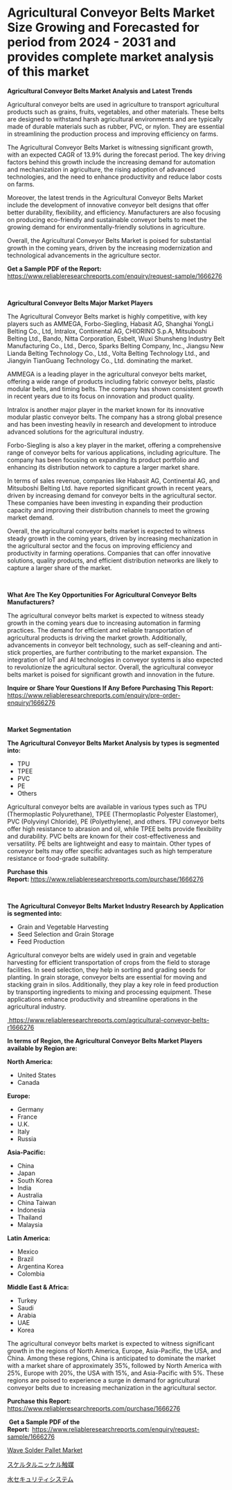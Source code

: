 <p><h1>Agricultural Conveyor Belts Market Size Growing and Forecasted for period from 2024 - 2031 and provides complete market analysis of this market</h1></p><p><strong>Agricultural Conveyor Belts Market Analysis and Latest Trends</strong></p>
<p><p>Agricultural conveyor belts are used in agriculture to transport agricultural products such as grains, fruits, vegetables, and other materials. These belts are designed to withstand harsh agricultural environments and are typically made of durable materials such as rubber, PVC, or nylon. They are essential in streamlining the production process and improving efficiency on farms.</p><p>The Agricultural Conveyor Belts Market is witnessing significant growth, with an expected CAGR of 13.9% during the forecast period. The key driving factors behind this growth include the increasing demand for automation and mechanization in agriculture, the rising adoption of advanced technologies, and the need to enhance productivity and reduce labor costs on farms.</p><p>Moreover, the latest trends in the Agricultural Conveyor Belts Market include the development of innovative conveyor belt designs that offer better durability, flexibility, and efficiency. Manufacturers are also focusing on producing eco-friendly and sustainable conveyor belts to meet the growing demand for environmentally-friendly solutions in agriculture.</p><p>Overall, the Agricultural Conveyor Belts Market is poised for substantial growth in the coming years, driven by the increasing modernization and technological advancements in the agriculture sector.</p></p>
<p><strong>Get a Sample PDF of the Report:&nbsp;</strong> <a href="https://www.reliableresearchreports.com/enquiry/request-sample/1666276">https://www.reliableresearchreports.com/enquiry/request-sample/1666276</a></p>
<p>&nbsp;</p>
<p><strong>Agricultural Conveyor Belts Major Market Players</strong></p>
<p><p>The Agricultural Conveyor Belts market is highly competitive, with key players such as AMMEGA, Forbo-Siegling, Habasit AG, Shanghai YongLi Belting Co., Ltd, Intralox, Continental AG, CHIORINO S.p.A, Mitsuboshi Belting Ltd., Bando, Nitta Corporation, Esbelt, Wuxi Shunsheng Industry Belt Manufacturing Co., Ltd., Derco, Sparks Belting Company, Inc., Jiangsu New Lianda Belting Technology Co., Ltd., Volta Belting Technology Ltd., and Jiangyin TianGuang Technology Co., Ltd. dominating the market.</p><p>AMMEGA is a leading player in the agricultural conveyor belts market, offering a wide range of products including fabric conveyor belts, plastic modular belts, and timing belts. The company has shown consistent growth in recent years due to its focus on innovation and product quality.</p><p>Intralox is another major player in the market known for its innovative modular plastic conveyor belts. The company has a strong global presence and has been investing heavily in research and development to introduce advanced solutions for the agricultural industry.</p><p>Forbo-Siegling is also a key player in the market, offering a comprehensive range of conveyor belts for various applications, including agriculture. The company has been focusing on expanding its product portfolio and enhancing its distribution network to capture a larger market share.</p><p>In terms of sales revenue, companies like Habasit AG, Continental AG, and Mitsuboshi Belting Ltd. have reported significant growth in recent years, driven by increasing demand for conveyor belts in the agricultural sector. These companies have been investing in expanding their production capacity and improving their distribution channels to meet the growing market demand.</p><p>Overall, the agricultural conveyor belts market is expected to witness steady growth in the coming years, driven by increasing mechanization in the agricultural sector and the focus on improving efficiency and productivity in farming operations. Companies that can offer innovative solutions, quality products, and efficient distribution networks are likely to capture a larger share of the market.</p></p>
<p>&nbsp;</p>
<p><strong>What Are The Key Opportunities For Agricultural Conveyor Belts Manufacturers?</strong></p>
<p><p>The agricultural conveyor belts market is expected to witness steady growth in the coming years due to increasing automation in farming practices. The demand for efficient and reliable transportation of agricultural products is driving the market growth. Additionally, advancements in conveyor belt technology, such as self-cleaning and anti-stick properties, are further contributing to the market expansion. The integration of IoT and AI technologies in conveyor systems is also expected to revolutionize the agricultural sector. Overall, the agricultural conveyor belts market is poised for significant growth and innovation in the future.</p></p>
<p><strong>Inquire or Share Your Questions If Any Before Purchasing This Report:</strong> <a href="https://www.reliableresearchreports.com/enquiry/pre-order-enquiry/1666276">https://www.reliableresearchreports.com/enquiry/pre-order-enquiry/1666276</a></p>
<p>&nbsp;</p>
<p><strong>Market Segmentation</strong></p>
<p><strong>The Agricultural Conveyor Belts Market Analysis by types is segmented into:</strong></p>
<p><ul><li>TPU</li><li>TPEE</li><li>PVC</li><li>PE</li><li>Others</li></ul></p>
<p><p>Agricultural conveyor belts are available in various types such as TPU (Thermoplastic Polyurethane), TPEE (Thermoplastic Polyester Elastomer), PVC (Polyvinyl Chloride), PE (Polyethylene), and others. TPU conveyor belts offer high resistance to abrasion and oil, while TPEE belts provide flexibility and durability. PVC belts are known for their cost-effectiveness and versatility. PE belts are lightweight and easy to maintain. Other types of conveyor belts may offer specific advantages such as high temperature resistance or food-grade suitability.</p></p>
<p><strong>Purchase this Report:&nbsp;</strong><a href="https://www.reliableresearchreports.com/purchase/1666276">https://www.reliableresearchreports.com/purchase/1666276</a></p>
<p>&nbsp;</p>
<p><strong>The Agricultural Conveyor Belts Market Industry Research by Application is segmented into:</strong></p>
<p><ul><li>Grain and Vegetable Harvesting</li><li>Seed Selection and Grain Storage</li><li>Feed Production</li></ul></p>
<p><p>Agricultural conveyor belts are widely used in grain and vegetable harvesting for efficient transportation of crops from the field to storage facilities. In seed selection, they help in sorting and grading seeds for planting. In grain storage, conveyor belts are essential for moving and stacking grain in silos. Additionally, they play a key role in feed production by transporting ingredients to mixing and processing equipment. These applications enhance productivity and streamline operations in the agricultural industry.</p></p>
<p><a href="https://www.reliableresearchreports.com/agricultural-conveyor-belts-r1666276">&nbsp;https://www.reliableresearchreports.com/agricultural-conveyor-belts-r1666276</a></p>
<p><strong>In terms of Region, the Agricultural Conveyor Belts Market Players available by Region are:</strong></p>
<p>
    <p> <strong> North America: </strong>
        <ul>
            <li>United States</li>
            <li>Canada</li>
        </ul>
        </p> 
    <p> <strong> Europe: </strong>
        <ul>
            <li>Germany</li>
            <li>France</li>
            <li>U.K.</li>
            <li>Italy</li>
            <li>Russia</li>
        </ul>
        </p> 
    <p> <strong> Asia-Pacific: </strong>
        <ul>
            <li>China</li>
            <li>Japan</li>
            <li>South Korea</li>
            <li>India</li>
            <li>Australia</li>
            <li>China Taiwan</li>
            <li>Indonesia</li>
            <li>Thailand</li>
            <li>Malaysia</li>
        </ul>
        </p> 
    <p> <strong> Latin America: </strong>
        <ul>
            <li>Mexico</li>
            <li>Brazil</li>
            <li>Argentina Korea</li>
            <li>Colombia</li>
        </ul>
        </p> 
    <p> <strong> Middle East & Africa: </strong>
        <ul>
            <li>Turkey</li>
            <li>Saudi</li>
            <li>Arabia</li>
            <li>UAE</li>
            <li>Korea</li>
        </ul>
    </p>
    </p>
<p><p>The agricultural conveyor belts market is expected to witness significant growth in the regions of North America, Europe, Asia-Pacific, the USA, and China. Among these regions, China is anticipated to dominate the market with a market share of approximately 35%, followed by North America with 25%, Europe with 20%, the USA with 15%, and Asia-Pacific with 5%. These regions are poised to experience a surge in demand for agricultural conveyor belts due to increasing mechanization in the agricultural sector.</p></p>
<p><strong>Purchase this Report: </strong><a href="https://www.reliableresearchreports.com/purchase/1666276">https://www.reliableresearchreports.com/purchase/1666276</a></p>
<p>&nbsp;<strong>Get a Sample PDF of the Report:&nbsp;&nbsp;</strong><a href="https://www.reliableresearchreports.com/enquiry/request-sample/1666276">https://www.reliableresearchreports.com/enquiry/request-sample/1666276</a></p>
<p><strong></strong></p>
<p><p><a href="https://github.com/NorbertYates/Market-Research-Report-List-4/blob/main/wave-solder-pallet-market.md">Wave Solder Pallet Market</a></p><p><a href="https://medium.com/@orlohagenes_12279/%E9%AA%A8%E6%A0%BC%E3%83%8B%E3%83%83%E3%82%B1%E3%83%AB%E8%A7%A6%E5%AA%92%E5%B8%82%E5%A0%B4%E8%A6%8F%E6%A8%A1%E3%81%A8%E5%B8%82%E5%A0%B4%E5%8B%95%E5%90%91-%E5%AE%8C%E5%85%A8%E3%81%AA%E6%A5%AD%E7%95%8C%E6%A6%82%E8%A6%81-2024%E5%B9%B4%E3%81%8B%E3%82%892031%E5%B9%B4%E3%81%BE%E3%81%A7-564422d8527c">スケルタルニッケル触媒</a></p><p><a href="https://github.com/lababdou/Market-Research-Report-List-3/blob/main/200392128406.md">水セキュリティシステム</a></p></p>